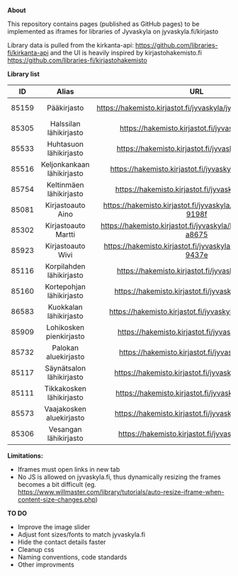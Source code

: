 **About**

This repository contains pages (published as GitHub pages) to be implemented as iframes for libraries of Jyvaskyla on jyvaskyla.fi/kirjasto

Library data is pulled from the kirkanta-api: https://github.com/libraries-fi/kirkanta-api and the UI is heavily inspired by kirjastohakemisto.fi https://github.com/libraries-fi/kirjastohakemisto



**Library list**

| ID        	|     Alias     | URL  | On jyvaskyla.fi |
| :-------------: |:-------------:| :-----: | --------------- |
| 85159       | Pääkirjasto | https://hakemisto.kirjastot.fi/jyvaskyla/jyvaskyla_paakirjasto | https://beta.jyvaskyla.fi/kirjasto/aukioloajat-ja-yhteystiedot/paakirjasto |
| 85305      | Halssilan lähikirjasto      | https://hakemisto.kirjastot.fi/jyvaskyla/halssila |  |
| 85533 | Huhtasuon lähikirjasto      | https://hakemisto.kirjastot.fi/jyvaskyla/huhtasuo |  |
| 85516 | Keljonkankaan lähikirjasto | https://hakemisto.kirjastot.fi/jyvaskyla/keljonkangas |  |
| 85754 | Keltinmäen lähikirjasto | https://hakemisto.kirjastot.fi/jyvaskyla/keltinmaki |  |
| 85081 | Kirjastoauto Aino | https://hakemisto.kirjastot.fi/jyvaskyla/kirjastoautoaino-9198f |  |
| 85302 | Kirjastoauto Martti | https://hakemisto.kirjastot.fi/jyvaskyla/kirjastoautomartti-a8675 |  |
| 85923 | Kirjastoauto Wivi | https://hakemisto.kirjastot.fi/jyvaskyla/kirjastoautowivi-9437e |  |
| 85116 | Korpilahden lähikirjasto | https://hakemisto.kirjastot.fi/jyvaskyla/korpilahti |  |
| 85160 | Kortepohjan lähikirjasto | https://hakemisto.kirjastot.fi/jyvaskyla/kortepohja |  |
| 86583 | Kuokkalan lähikirjasto | https://hakemisto.kirjastot.fi/jyvaskyla/roska-86583 |  |
| 85909 | Lohikosken pienkirjasto | https://hakemisto.kirjastot.fi/jyvaskyla/lohikoski |  |
| 85732 | Palokan aluekirjasto | https://hakemisto.kirjastot.fi/jyvaskyla/palokka |  |
| 85117 | Säynätsalon lähikirjasto | https://hakemisto.kirjastot.fi/jyvaskyla/saynatsalo |  |
| 85111 | Tikkakosken lähikirjasto | https://hakemisto.kirjastot.fi/jyvaskyla/tikkakoski |  |
| 85573 | Vaajakosken aluekirjasto | https://hakemisto.kirjastot.fi/jyvaskyla/vaajakoski |  |
| 85306 | Vesangan lähikirjasto | https://hakemisto.kirjastot.fi/jyvaskyla/vesanka |  |



**Limitations:**  

- Iframes must open links in new tab
- No JS is allowed on jyvaskyla.fi, thus dynamically resizing the frames becomes a bit difficult (eg. https://www.willmaster.com/library/tutorials/auto-resize-iframe-when-content-size-changes.php)



**TO DO**

- Improve the image slider
- Adjust font sizes/fonts to match jyvaskyla.fi
- Hide the contact details faster
- Cleanup css
- Naming conventions, code standards
- Other improvments
